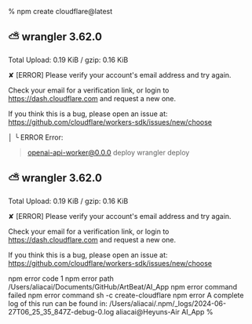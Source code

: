 % npm create cloudflare@latest






 ⛅️ wrangler 3.62.0
-------------------

Total Upload: 0.19 KiB / gzip: 0.16 KiB

✘ [ERROR] Please verify your account's email address and try again.

  Check your email for a verification link, or login to https://dash.cloudflare.com and request a new one.
  
  If you think this is a bug, please open an issue at: https://github.com/cloudflare/workers-sdk/issues/new/choose



│ 
╰  ERROR  Error: 
> openai-api-worker@0.0.0 deploy
> wrangler deploy


 ⛅️ wrangler 3.62.0
-------------------

Total Upload: 0.19 KiB / gzip: 0.16 KiB

✘ [ERROR] Please verify your account's email address and try again.

  Check your email for a verification link, or login to https://dash.cloudflare.com and request a new one.
  
  If you think this is a bug, please open an issue at: https://github.com/cloudflare/workers-sdk/issues/new/choose



npm error code 1
npm error path /Users/aliacai/Documents/GitHub/ArtBeat/AI_App
npm error command failed
npm error command sh -c create-cloudflare
npm error A complete log of this run can be found in: /Users/aliacai/.npm/_logs/2024-06-27T06_25_35_847Z-debug-0.log
aliacai@Heyuns-Air AI_App % 